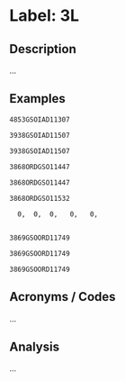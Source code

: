 # Label: 3L

## Description

...

## Examples

```
4853GSOIAD11307
```

```
3938GSOIAD11507
```

```
3938GSOIAD11507
```

```
3868ORDGSO11447
```

```
3868ORDGSO11447
```

```
3868ORDGSO11532
```

```
  0,  0,  0,   0,   0,


```

```
3869GSOORD11749
```

```
3869GSOORD11749
```

```
3869GSOORD11749
```

## Acronyms / Codes

...

## Analysis

...

